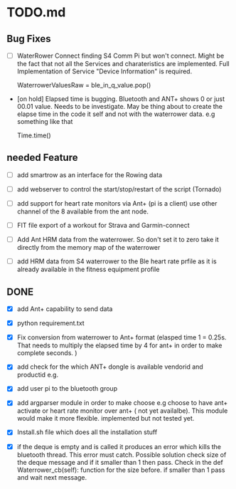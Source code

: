 # TODO.md

## Bug Fixes

- [ ] WaterRower Connect finding S4 Comm Pi but won't connect. Might be the fact that not all the Services and 
charateristics are implemented. Full Implementation of Service "Device Information" is required. 


    WaterrowerValuesRaw = ble_in_q_value.pop()
  
- [on hold] Elapsed time is bugging. Bluetooth and ANT+ shows 0 or just 00.01 value. Needs to be investigate. 
May be thing about to create the elapse time in the code it self and not with the 
  waterrower data. e.g something like that 

    Time.time()



## needed Feature

- [ ] add smartrow as an interface for the Rowing data 
- [ ] add webserver to control the start/stop/restart of the script (Tornado)
- [ ] add support for heart rate monitors via Ant+ (pi is a client) use other channel of the 8 available from 
the ant node.
  
- [ ] FIT file export of a workout for Strava and Garmin-connect 
- [ ] Add Ant HRM data from the waterrower. So don't set it to zero take it directly from the memory map of the waterrower
- [ ] add HRM data from S4 waterrower to the Ble heart rate prfile as it is already available in the fitness equipment
profile

## DONE

- [x] add Ant+ capability to send data
- [x] python requirement.txt
- [x] Fix conversion from waterrower to Ant+ format (elasped time 1 = 0.25s. That needs to multiply the elapsed time 
  by 4 for ant+ in order to make complete seconds. )
  
- [x] add check for the which ANT+ dongle is available vendorid and productid e.g.
- [x] add user pi to the bluetooth group 
- [x] add argparser module in order to make choose e.g choose to have ant+ activate or heart rate monitor over 
ant+ ( not yet availalbe). This module would make it more flexible. 
    implemented but not tested yet.
    
- [x] Install.sh file which does all the installation stuff

- [x] if the deque is empty and is called it produces an error which kills the bluetooth thread. This error must
catch. Possible solution check size of the deque message and if it smaller than 1 then pass. Check in the def Waterrower_cb(self): 
  function for the size before. if smaller than 1 pass and wait next message.

